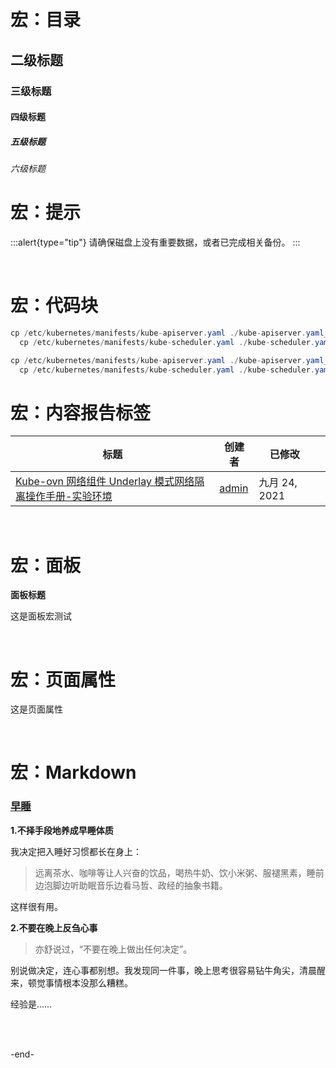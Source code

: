 <br>

# 宏：目录

## 二级标题

### 三级标题

#### 四级标题

##### 五级标题

###### 六级标题

# 宏：提示

:::alert{type="tip"}
请确保磁盘上没有重要数据，或者已完成相关备份。
:::

<br>

# 宏：代码块

```java
cp /etc/kubernetes/manifests/kube-apiserver.yaml ./kube-apiserver.yaml_backup
  cp /etc/kubernetes/manifests/kube-scheduler.yaml ./kube-scheduler.yaml_backup
```

```java expandable
cp /etc/kubernetes/manifests/kube-apiserver.yaml ./kube-apiserver.yaml_backup
  cp /etc/kubernetes/manifests/kube-scheduler.yaml ./kube-scheduler.yaml_backup
```

# 宏：内容报告标签

| 标题                                                                             | 创建者                       | 已修改         |   |
| ------------------------------------------------------------------------------ | ------------------------- | ----------- | - |
| [Kube-ovn 网络组件 Underlay 模式网络隔离操作手册-实验环境](/pages/viewpage.action?pageId=950277) | [admin](/display/\~admin) | 九月 24, 2021 |   |

<br>

# 宏：面板

**面板标题**

这是面板宏测试

<br>

# 宏：页面属性

这是页面属性

<br>

# 宏：Markdown

### [早睡](#早睡)

**1.不择手段地养成早睡体质**

我决定把入睡好习惯都长在身上：

> 远离茶水、咖啡等让人兴奋的饮品，喝热牛奶、饮小米粥、服褪黑素，睡前边泡脚边听助眠音乐边看马哲、政经的抽象书籍。

这样很有用。

**2.不要在晚上反刍心事**

> 亦舒说过，“不要在晚上做出任何决定”。

别说做决定，连心事都别想。我发现同一件事，晚上思考很容易钻牛角尖，清晨醒来，顿觉事情根本没那么糟糕。

经验是……

<br>

<br>

\-end-
